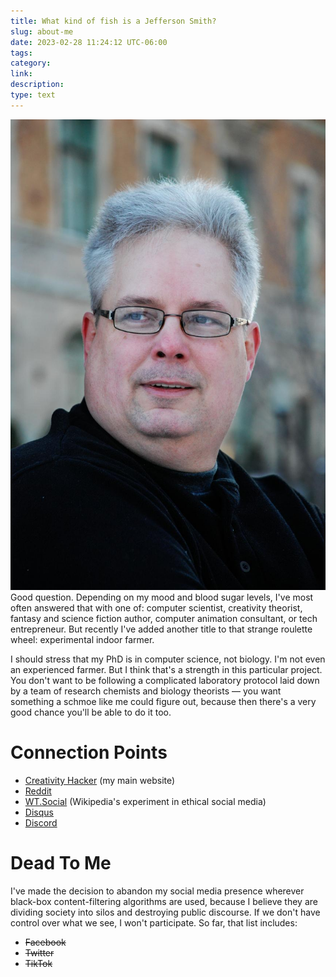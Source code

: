 ```yaml
---
title: What kind of fish is a Jefferson Smith?
slug: about-me
date: 2023-02-28 11:24:12 UTC-06:00
tags: 
category: 
link: 
description: 
type: text
---
```


<img src="/images/Jeff-Headshot.jpg" class="float-right col-md-4"></img>
Good question. Depending on my mood and blood sugar levels, I've most often answered that with one of: computer scientist, creativity theorist, fantasy and science fiction author, computer animation consultant, or tech entrepreneur. But recently I've added another title to that strange roulette wheel: experimental indoor farmer.

I should stress that my PhD is in computer science, not biology. I'm not even an experienced farmer. But I think that's a strength in this particular project. You don't want to be following a complicated laboratory protocol laid down by a team of research chemists and biology theorists — you want something a schmoe like me could figure out, because then there's a very good chance you'll be able to do it too.

# Connection Points

- [Creativity Hacker](https://creativityhacker.ca) (my main website)
- [Reddit](https://reddit.com/u/JeffersonSmithAuthor)
- [WT.Social](https://wt.social/u/jefferson-smith) (Wikipedia's experiment in ethical social media)
- [Disqus](https://disqus.com/by/disqus_FHrYVTzhAH/)
- [Discord](https://discordapp.com/users/927212747953934367)

# Dead To Me
I've made the decision to abandon my social media presence wherever black-box content-filtering algorithms are used, because I believe they are dividing society into silos and destroying public discourse. If we don't have control over what we see, I won't participate. So far, that list includes:

- ~~Facebook~~
- ~~Twitter~~
- ~~TikTok~~
